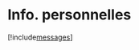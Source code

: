 # Info. personnelles

[!include[messages](infopersonnelles.messages.autogen.md)]









































































